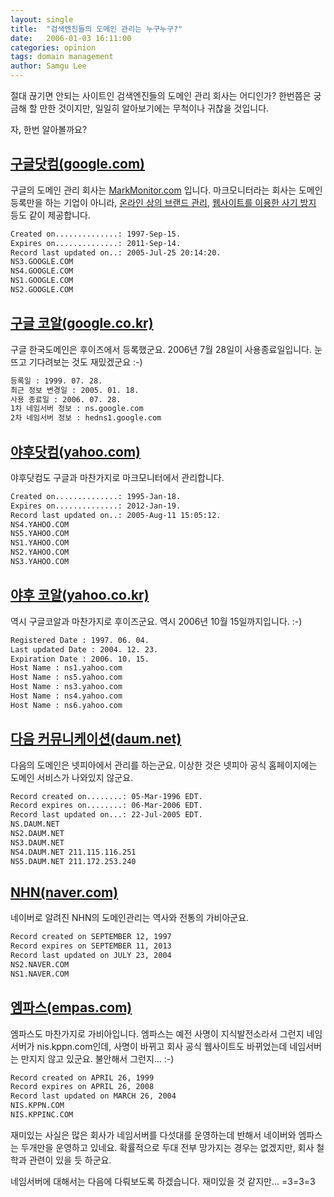 ```yaml
---
layout: single
title:  "검색엔진들의 도메인 관리는 누구누구?"
date:   2006-01-03 16:11:00
categories: opinion
tags: domain management
author: Samgu Lee
---
```

절대 끊기면 안되는 사이트인 검색엔진들의 도메인 관리 회사는 어디인가? 한번쯤은 궁금해 할 만한 것이지만, 일일히 알아보기에는 무척이나 귀찮을 것입니다.

자, 한번 알아볼까요?

## [구글닷컴(google.com)](http://sunny.nic.com/cgi-bin/whois?domain=google.com)

구글의 도메인 관리 회사는 [MarkMonitor.com](http://sunny.nic.com/cgi-bin/whois?domain=MarkMonitor.com) 입니다. 마크모니터라는 회사는 도메인 등록만을 하는 기업이 아니라, [온라인 상의 브랜드 관리](http://www.markmonitor.com/domainmanagement/position_brand.shtml), [웹사이트를 이용한 사기 방지](http://www.markmonitor.com/phishing/) 등도 같이 제공합니다.

```sh
Created on..............: 1997-Sep-15.
Expires on..............: 2011-Sep-14.
Record last updated on..: 2005-Jul-25 20:14:20.
NS3.GOOGLE.COM
NS4.GOOGLE.COM
NS1.GOOGLE.COM
NS2.GOOGLE.COM
```

## [구글 코알(google.co.kr)](http://sunny.nic.com/cgi-bin/whois?domain=google.co.kr)

구글 한국도메인은 후이즈에서 등록했군요. 2006년 7월 28일이 사용종료일입니다. 눈뜨고 기다려보는 것도 재밌겠군요 :-)

```sh
등록일 : 1999. 07. 28.
최근 정보 변경일 : 2005. 01. 18.
사용 종료일 : 2006. 07. 28.
1차 네임서버 정보 : ns.google.com
2차 네임서버 정보 : hedns1.google.com
```

## [야후닷컴(yahoo.com)](http://sunny.nic.com/cgi-bin/whois?domain=yahoo.com)

야후닷컴도 구글과 마찬가지로 마크모니터에서 관리합니다.

```sh
Created on..............: 1995-Jan-18.
Expires on..............: 2012-Jan-19.
Record last updated on..: 2005-Aug-11 15:05:12.
NS4.YAHOO.COM
NS5.YAHOO.COM
NS1.YAHOO.COM
NS2.YAHOO.COM
NS3.YAHOO.COM
```

## [야후 코알(yahoo.co.kr)](http://sunny.nic.com/cgi-bin/whois?domain=yahoo.co.kr)

역시 구글코알과 마찬가지로 후이즈군요. 역시 2006년 10월 15일까지입니다. :-)

```sh
Registered Date : 1997. 06. 04.
Last updated Date : 2004. 12. 23.
Expiration Date : 2006. 10. 15.
Host Name : ns1.yahoo.com
Host Name : ns5.yahoo.com
Host Name : ns3.yahoo.com
Host Name : ns4.yahoo.com
Host Name : ns6.yahoo.com
```

## [다음 커뮤니케이션(daum.net)](http://sunny.nic.com/cgi-bin/whois?domain=daum.net)

다음의 도메인은 넷피아에서 관리를 하는군요. 이상한 것은 넷피아 공식 홈페이지에는 도메인 서비스가 나와있지 않군요.

```sh
Record created on........: 05-Mar-1996 EDT.
Record expires on........: 06-Mar-2006 EDT.
Record last updated on...: 22-Jul-2005 EDT.
NS.DAUM.NET
NS2.DAUM.NET
NS3.DAUM.NET
NS4.DAUM.NET 211.115.116.251
NS5.DAUM.NET 211.172.253.240
```

## [NHN(naver.com)](http://sunny.nic.com/cgi-bin/whois?domain=naver.com)

네이버로 알려진 NHN의 도메인관리는 역사와 전통의 가비아군요.

```sh
Record created on SEPTEMBER 12, 1997
Record expires on SEPTEMBER 11, 2013
Record last updated on JULY 23, 2004
NS2.NAVER.COM
NS1.NAVER.COM
```

## [엠파스(empas.com)](http://sunny.nic.com/cgi-bin/whois?domain=empas.com)

엠파스도 마찬가지로 가비아입니다. 엠파스는 예전 사명이 지식발전소라서 그런지 네임서버가 nis.kppn.com인데, 사명이 바뀌고 회사 공식 웹사이트도 바뀌었는데 네임서버는 만지지 않고 있군요. 불안해서 그런지... :-)

```sh
Record created on APRIL 26, 1999
Record expires on APRIL 26, 2008
Record last updated on MARCH 26, 2004
NIS.KPPN.COM
NIS.KPPINC.COM
```

재미있는 사실은 많은 회사가 네임서버를 다섯대를 운영하는데 반해서 네이버와 엠파스는 두개만을 운영하고 있네요. 확률적으로 두대 전부 망가지는 경우는 없겠지만, 회사 철학과 관련이 있을 듯 하군요.

네임서버에 대해서는 다음에 다뤄보도록 하겠습니다. 재미있을 것 같지만... =3=3=3
